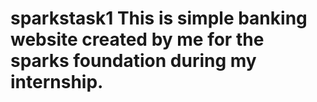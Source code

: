 # sparkstask1 This is simple banking website created by me for the sparks foundation during my internship.
